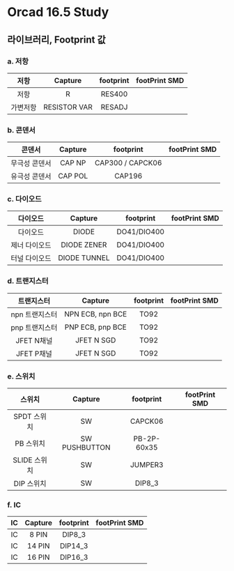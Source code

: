 # Orcad 16.5 Study

## 라이브러리, Footprint 값 
### a. 저항
|저항|Capture|footprint|footPrint SMD|
|:----:|:----:|:----:|:----:|
|저항|R|RES400|
|가변저항|RESISTOR VAR|RESADJ|

### b. 콘덴서
|콘덴서|Capture|footprint|footPrint SMD|
|:----:|:----:|:----:|:----:|
|무극성 콘덴서|CAP NP|CAP300 / CAPCK06|
|유극성 콘덴서|CAP POL|CAP196|

### c. 다이오드
|다이오드|Capture|footprint|footPrint SMD|
|:----:|:----:|:----:|:----:|
|다이오드|DIODE|DO41/DIO400|
|제너 다이오드|DIODE ZENER|DO41/DIO400|
|터널 다이오드|DIODE TUNNEL|DO41/DIO400|

### d. 트랜지스터
|트랜지스터|Capture|footprint|footPrint SMD|
|:----:|:----:|:----:|:----:|
|npn 트랜지스터|NPN ECB, npn BCE|TO92|
|pnp 트랜지스터|PNP ECB, pnp BCE|TO92|
|JFET N채널|JFET N SGD|TO92|
|JFET P채널|JFET N SGD|TO92|

### e. 스위치
|스위치|Capture|footprint|footPrint SMD|
|:----:|:----:|:----:|:----:|
|SPDT 스위치|SW|CAPCK06|
|PB 스위치|SW PUSHBUTTON|PB-2P-60x35|
|SLIDE 스위치|SW|JUMPER3|
|DIP 스위치|SW|DIP8_3|

### f. IC 
|IC|Capture|footprint|footPrint SMD|
|:----:|:----:|:----:|:----:|
|IC|8 PIN|DIP8_3|
|IC|14 PIN|DIP14_3|
|IC|16 PIN|DIP16_3|